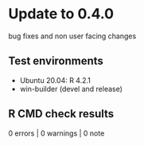 # Update to 0.4.0

bug fixes and non user facing changes

## Test environments

* Ubuntu 20.04: R 4.2.1
* win-builder (devel and release)

## R CMD check results

0 errors | 0 warnings | 0 note
